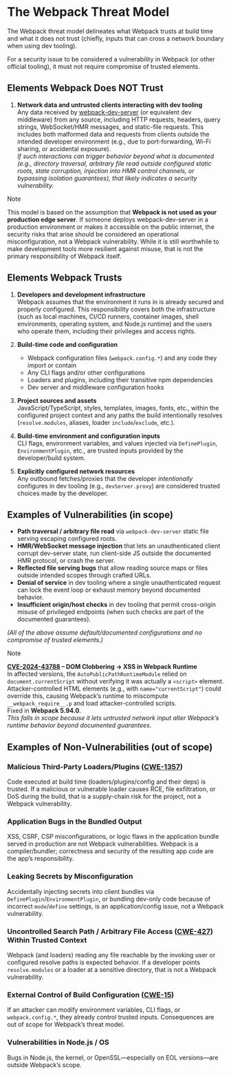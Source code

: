 # The Webpack Threat Model

The Webpack threat model delineates what Webpack trusts at build time and what it does not trust (chiefly, inputs that can cross a network boundary when using dev tooling).

For a security issue to be considered a vulnerability in Webpack (or other official tooling), it must not require compromise of trusted elements.

## Elements Webpack Does NOT Trust

1. **Network data and untrusted clients interacting with dev tooling**  
   Any data received by [webpack-dev-server](https://webpack.js.org/configuration/dev-server/) (or equivalent dev middleware) from any source, including HTTP requests, headers, query strings, WebSocket/HMR messages, and static-file requests. This includes both malformed data and requests from clients outside the intended developer environment (e.g., due to port-forwarding, Wi-Fi sharing, or accidental exposure).  
   *If such interactions can trigger behavior beyond what is documented (e.g., directory traversal, arbitrary file read outside configured static roots, state corruption, injection into HMR control channels, or bypassing isolation guarantees), that likely indicates a security vulnerability.*

> [!NOTE]
> This model is based on the assumption that **Webpack is not used as your production edge server**. If someone deploys webpack-dev-server in a production environment or makes it accessible on the public internet, the security risks that arise should be considered an operational misconfiguration, not a Webpack vulnerability. While it is still worthwhile to make development tools more resilient against misuse, that is not the primary responsibility of Webpack itself.

## Elements Webpack Trusts

1. **Developers and development infrastructure**  
   Webpack assumes that the environment it runs in is already secured and properly configured. This responsibility covers both the infrastructure (such as local machines, CI/CD runners, container images, shell environments, operating system, and Node.js runtime) and the users who operate them, including their privileges and access rights.

2. **Build-time code and configuration**  
	- Webpack configuration files (`webpack.config.*`) and any code they import or contain
   - Any CLI flags and/or other configurations
	- Loaders and plugins, including their transitive npm dependencies
	- Dev server and middleware configuration hooks

3. **Project sources and assets**  
   JavaScript/TypeScript, styles, templates, images, fonts, etc., within the configured project context and any paths the build intentionally resolves (`resolve.modules`, aliases, loader `include`/`exclude`, etc.).

4. **Build-time environment and configuration inputs**  
   CLI flags, environment variables, and values injected via `DefinePlugin`, `EnvironmentPlugin`, etc., are trusted inputs provided by the developer/build system.

5. **Explicitly configured network resources**  
   Any outbound fetches/proxies that the developer *intentionally* configures in dev tooling (e.g., `devServer.proxy`) are considered trusted choices made by the developer.


## Examples of Vulnerabilities (in scope)

- **Path traversal / arbitrary file read** via `webpack-dev-server` static file serving escaping configured roots.
- **HMR/WebSocket message injection** that lets an unauthenticated client corrupt dev-server state, run client-side JS outside the documented HMR protocol, or crash the server.
- **Reflected file serving bugs** that allow reading source maps or files outside intended scopes through crafted URLs.
- **Denial of service** in dev tooling where a single unauthenticated request can lock the event loop or exhaust memory beyond documented behavior.
- **Insufficient origin/host checks** in dev tooling that permit cross-origin misuse of privileged endpoints (when such checks are part of the documented guarantees).

*(All of the above assume default/documented configurations and no compromise of trusted elements.)*

> [!NOTE]  
> **[CVE-2024-43788](https://www.cve.org/CVERecord?id=CVE-2024-43788) – DOM Clobbering → XSS in Webpack Runtime**  
> In affected versions, the `AutoPublicPathRuntimeModule` relied on `document.currentScript` without verifying it was actually a `<script>` element.  
> Attacker-controlled HTML elements (e.g., with `name="currentScript"`) could override this, causing Webpack’s runtime to miscompute `__webpack_require__.p` and load attacker-controlled scripts.  
> Fixed in **Webpack 5.94.0**.  
> *This falls in scope because it lets untrusted network input alter Webpack’s runtime behavior beyond documented guarantees.*

## Examples of Non-Vulnerabilities (out of scope)

### Malicious Third-Party Loaders/Plugins ([CWE-1357](https://cwe.mitre.org/data/definitions/1357.html))
Code executed at build time (loaders/plugins/config and their deps) is trusted. If a malicious or vulnerable loader causes RCE, file exfiltration, or DoS during the build, that is a supply-chain risk for the project, not a Webpack vulnerability.

### Application Bugs in the Bundled Output
XSS, CSRF, CSP misconfigurations, or logic flaws in the application bundle served in production are not Webpack vulnerabilities. Webpack is a compiler/bundler; correctness and security of the resulting app code are the app’s responsibility.

### Leaking Secrets by Misconfiguration
Accidentally injecting secrets into client bundles via `DefinePlugin`/`EnvironmentPlugin`, or bundling dev-only code because of incorrect `mode`/`define` settings, is an application/config issue, not a Webpack vulnerability.

### Uncontrolled Search Path / Arbitrary File Access ([CWE-427](https://cwe.mitre.org/data/definitions/427.html)) Within Trusted Context
Webpack (and loaders) reading any file reachable by the invoking user or configured resolve paths is expected behavior. If a developer points `resolve.modules` or a loader at a sensitive directory, that is not a Webpack vulnerability.

### External Control of Build Configuration ([CWE-15](https://cwe.mitre.org/data/definitions/15.html))
If an attacker can modify environment variables, CLI flags, or `webpack.config.*`, they already control trusted inputs. Consequences are out of scope for Webpack’s threat model.

### Vulnerabilities in Node.js / OS
Bugs in Node.js, the kernel, or OpenSSL—especially on EOL versions—are outside Webpack’s scope.
